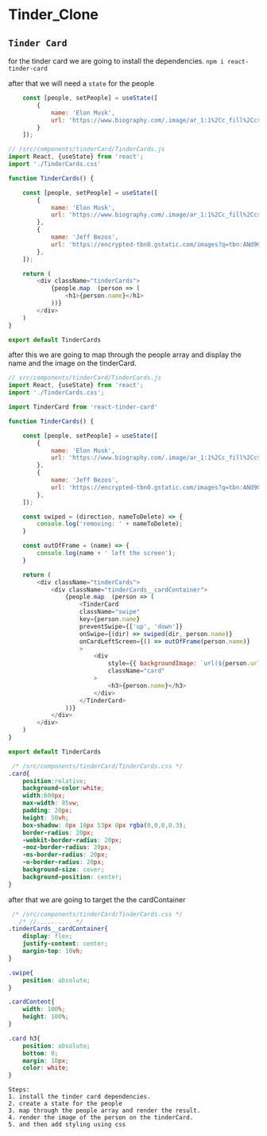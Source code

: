 # Tinder_Clone

## `Tinder Card`

for the tinder card we are going to install the dependencies.
`npm i react-tinder-card`

after that we will need a `state` for the people
```js
    const [people, setPeople] = useState([
        {
            name: 'Elon Musk',
            url: 'https://www.biography.com/.image/ar_1:1%2Cc_fill%2Ccs_srgb%2Cfl_progressive%2Cq_auto:good%2Cw_1200/MTc5OTk2ODUyMTMxNzM0ODcy/gettyimages-1229892983-square.jpg'
        }
    ]);
```

```js
// /src/components/tinderCard/TinderCards.js
import React, {useState} from 'react';
import './TinderCards.css'

function TinderCards() {

    const [people, setPeople] = useState([
        {
            name: 'Elon Musk',
            url: 'https://www.biography.com/.image/ar_1:1%2Cc_fill%2Ccs_srgb%2Cfl_progressive%2Cq_auto:good%2Cw_1200/MTc5OTk2ODUyMTMxNzM0ODcy/gettyimages-1229892983-square.jpg'
        },
        {
            name: 'Jeff Bezos',
            url: 'https://encrypted-tbn0.gstatic.com/images?q=tbn:ANd9GcT2xyU0jrUhPzCT7_Uhnn3KNiBaHJOgGMVnwg&usqp=CAU'
        },
    ]);

    return (
        <div className="tinderCards">
            {people.map  (person => (
                <h1>{person.name}</h1>
            ))}
        </div>
    )
}

export default TinderCards

```

after this we are going to map through the people array and display the name and the image on the tinderCard.

```js
// src/components/tinderCard/TinderCards.js
import React, {useState} from 'react';
import './TinderCards.css';

import TinderCard from 'react-tinder-card'

function TinderCards() {

    const [people, setPeople] = useState([
        {
            name: 'Elon Musk',
            url: 'https://www.biography.com/.image/ar_1:1%2Cc_fill%2Ccs_srgb%2Cfl_progressive%2Cq_auto:good%2Cw_1200/MTc5OTk2ODUyMTMxNzM0ODcy/gettyimages-1229892983-square.jpg'
        },
        {
            name: 'Jeff Bezos',
            url: 'https://encrypted-tbn0.gstatic.com/images?q=tbn:ANd9GcT2xyU0jrUhPzCT7_Uhnn3KNiBaHJOgGMVnwg&usqp=CAU'
        },
    ]);

    const swiped = (direction, nameToDelete) => {
        console.log('removing: ' + nameToDelete);
    }

    const outOfFrame = (name) => {
        console.log(name + ' left the screen');
    }

    return (
        <div className="tinderCards">
            <div className="tinderCards__cardContainer">
                {people.map  (person => (
                    <TinderCard
                    className="swipe"
                    key={person.name}
                    preventSwipe={['up', 'down']}
                    onSwipe={(dir) => swiped(dir, person.name)}
                    onCardLeftScreen={() => outOfFrame(person.name)}
                    >
                        <div
                            style={{ backgroundImage: `url(${person.url})` }}
                            className="card"
                        >
                            <h3>{person.name}</h3>
                        </div>
                    </TinderCard>
                ))}
            </div>
        </div>
    )
}

export default TinderCards

```

```css
 /* /src/components/tinderCard/TinderCards.css */
.card{
    position:relative;
    background-color:white;
    width:600px;
    max-width: 85vw;
    padding: 20px;
    height: 50vh;
    box-shadow: 0px 18px 53px 0px rgba(0,0,0,0.3);
    border-radius: 20px;
    -webkit-border-radius: 20px;
    -moz-border-radius: 20px;
    -ms-border-radius: 20px;
    -o-border-radius: 20px;
    background-size: cover;
    background-position: center;
}
```

after that we are going to target the the cardContainer
```css
 /* /src/components/tinderCard/TinderCards.css */
   /* //.......... */
.tinderCards__cardContainer{
    display: flex;
    justify-content: center;
    margin-top: 10vh;
}

.swipe{
    position: absolute;
}

.cardContent{
    width: 100%;
    height: 100%;
}

.card h3{
    position: absolute;
    bottom: 0;
    margin: 10px;
    color: white;
}
```

    Steps:
    1. install the tinder card dependencies.
    2. create a state for the people
    3. map through the people array and render the result.
    4. render the image of the person on the tinderCard.
    5. and then add styling using css
